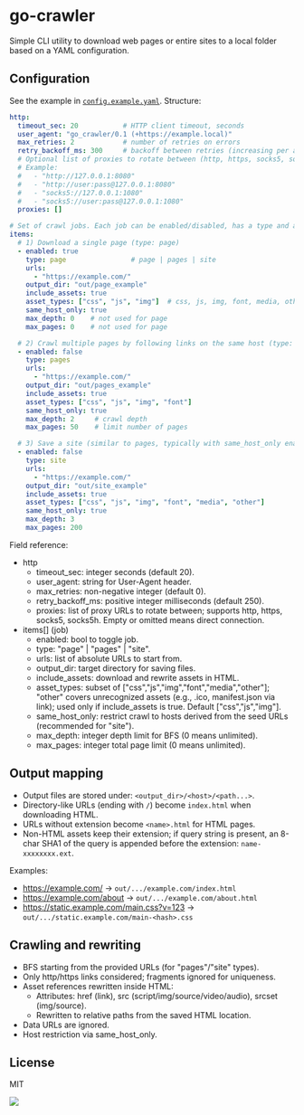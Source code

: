 # go-crawler

Simple CLI utility to download web pages or entire sites to a local folder based on a YAML configuration.

## Configuration

See the example in [`config.example.yaml`](config.example.yaml). Structure:

```yaml
http:
  timeout_sec: 20           # HTTP client timeout, seconds
  user_agent: "go_crawler/0.1 (+https://example.local)"
  max_retries: 2            # number of retries on errors
  retry_backoff_ms: 300     # backoff between retries (increasing per attempt)
  # Optional list of proxies to rotate between (http, https, socks5, socks5h)
  # Example:
  #   - "http://127.0.0.1:8080"
  #   - "http://user:pass@127.0.0.1:8080"
  #   - "socks5://127.0.0.1:1080"
  #   - "socks5://user:pass@127.0.0.1:1080"
  proxies: []

# Set of crawl jobs. Each job can be enabled/disabled, has a type and a list of URLs
items:
  # 1) Download a single page (type: page)
  - enabled: true
    type: page                # page | pages | site
    urls:
      - "https://example.com/"
    output_dir: "out/page_example"
    include_assets: true
    asset_types: ["css", "js", "img"]  # css, js, img, font, media, other
    same_host_only: true
    max_depth: 0    # not used for page
    max_pages: 0    # not used for page

  # 2) Crawl multiple pages by following links on the same host (type: pages)
  - enabled: false
    type: pages
    urls:
      - "https://example.com/"
    output_dir: "out/pages_example"
    include_assets: true
    asset_types: ["css", "js", "img", "font"]
    same_host_only: true
    max_depth: 2     # crawl depth
    max_pages: 50    # limit number of pages

  # 3) Save a site (similar to pages, typically with same_host_only enabled)
  - enabled: false
    type: site
    urls:
      - "https://example.com/"
    output_dir: "out/site_example"
    include_assets: true
    asset_types: ["css", "js", "img", "font", "media", "other"]
    same_host_only: true
    max_depth: 3
    max_pages: 200
```

Field reference:
- http
  - timeout_sec: integer seconds (default 20).
  - user_agent: string for User-Agent header.
  - max_retries: non-negative integer (default 0).
  - retry_backoff_ms: positive integer milliseconds (default 250).
  - proxies: list of proxy URLs to rotate between; supports http, https, socks5, socks5h. Empty or omitted means direct connection.
- items[] (job)
  - enabled: bool to toggle job.
  - type: "page" | "pages" | "site".
  - urls: list of absolute URLs to start from.
  - output_dir: target directory for saving files.
  - include_assets: download and rewrite assets in HTML.
  - asset_types: subset of ["css","js","img","font","media","other"]; "other" covers unrecognized assets (e.g., .ico, manifest.json via link); used only if include_assets is true. Default ["css","js","img"].
  - same_host_only: restrict crawl to hosts derived from the seed URLs (recommended for "site").
  - max_depth: integer depth limit for BFS (0 means unlimited).
  - max_pages: integer total page limit (0 means unlimited).

## Output mapping

- Output files are stored under: `<output_dir>/<host>/<path...>`.
- Directory-like URLs (ending with `/`) become `index.html` when downloading HTML.
- URLs without extension become `<name>.html` for HTML pages.
- Non-HTML assets keep their extension; if query string is present, an 8-char SHA1 of the query is appended before the extension: `name-xxxxxxxx.ext`.

Examples:
- https://example.com/ → `out/.../example.com/index.html`
- https://example.com/about → `out/.../example.com/about.html`
- https://static.example.com/main.css?v=123 → `out/.../static.example.com/main-<hash>.css`

## Crawling and rewriting

- BFS starting from the provided URLs (for "pages"/"site" types).
- Only http/https links considered; fragments ignored for uniqueness.
- Asset references rewritten inside HTML:
  - Attributes: href (link), src (script/img/source/video/audio), srcset (img/source).
  - Rewritten to relative paths from the saved HTML location.
- Data URLs are ignored.
- Host restriction via same_host_only.

## License

MIT

![](https://asdertasd.site/counter/go_crawler)